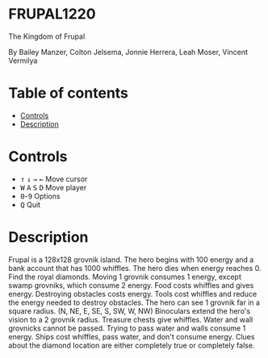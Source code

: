 # FRUPAL1220
The Kingdom of Frupal

By Bailey Manzer, Colton Jelsema, Jonnie Herrera, Leah Moser, Vincent Vermilya
# Table of contents
- [Controls](#controls)
- [Description](#description)
# Controls
- <kbd>↑</kbd> <kbd>↓</kbd> <kbd>→</kbd> <kbd>←</kbd> Move cursor
- <kbd>W</kbd> <kbd>A</kbd> <kbd>S</kbd> <kbd>D</kbd> Move player
- <kbd>0</kbd>-<kbd>9</kbd> Options
- <kbd>Q</kbd> Quit
# Description
Frupal is a 128x128 grovnik island.
The hero begins with 100 energy and a bank account that has 1000 whiffles.
The hero dies when energy reaches 0.
Find the royal diamonds.
Moving 1 grovnik consumes 1 energy, except swamp grovniks, which consume 2 energy.
Food costs whiffles and gives energy.
Destroying obstacles costs energy.
Tools cost whiffles and reduce the energy needed to destroy obstacles.
The hero can see 1 grovnik far in a square radius. (N, NE, E, SE, S, SW, W, NW)
Binoculars extend the hero's vision to a 2 grovnik radius.
Treasure chests give whiffles.
Water and wall grovnicks cannot be passed.
Trying to pass water and walls consume 1 energy.
Ships cost whiffles, pass water, and don't consume energy.
Clues about the diamond location are either completely true or completely false.
